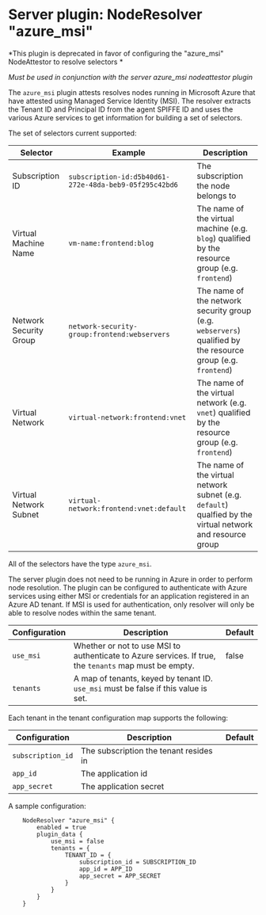 # Server plugin: NodeResolver "azure_msi"

*This plugin is deprecated in favor of configuring the "azure_msi" NodeAttestor to resolve selectors *

*Must be used in conjunction with the server azure_msi nodeattestor plugin*

The `azure_msi` plugin attests resolves nodes running in Microsoft Azure that
have attested using Managed Service Identity (MSI). The resolver extracts the
Tenant ID and Principal ID from the agent SPIFFE ID and uses the various Azure
services to get information for building a set of selectors.

The set of selectors current supported:

| Selector               | Example                                                | Description                                                |
| ---------------------- | ------------------------------------------------------ | -----------------------------------------------------------|
| Subscription ID        | `subscription-id:d5b40d61-272e-48da-beb9-05f295c42bd6` | The subscription the node belongs to |
| Virtual Machine Name   | `vm-name:frontend:blog`                                | The name of the virtual machine (e.g. `blog`) qualified by the resource group (e.g. `frontend`)
| Network Security Group | `network-security-group:frontend:webservers`           | The name of the network security group (e.g. `webservers`) qualified by the resource group (e.g. `frontend`)
| Virtual Network        | `virtual-network:frontend:vnet`                        | The name of the virtual network (e.g. `vnet`) qualified by the resource group (e.g. `frontend`)
| Virtual Network Subnet | `virtual-network:frontend:vnet:default`                | The name of the virtual network subnet (e.g. `default`) qualfied by the virtual network and resource group

All of the selectors have the type `azure_msi`.

The server plugin does not need to be running in Azure in order to perform node
resolution. The plugin can be configured to authenticate with Azure services
using either MSI or credentials for an application registered in an Azure AD
tenant. If MSI is used for authentication, only resolver will only be able to
resolve nodes within the same tenant.


| Configuration   | Description | Default                 |
| --------------- | ----------- | ----------------------- |
| `use_msi`       | Whether or not to use MSI to authenticate to Azure services. If true, the `tenants` map must be empty. | false |
| `tenants`       | A map of tenants, keyed by tenant ID. `use_msi` must be false if this value is set. | |

Each tenant in the tenant configuration map supports the following:

| Configuration | Description | Default                 |
| ------------- | ----------- | ----------------------- |
| `subscription_id` | The subscription the tenant resides in | |
| `app_id` | The application id | |
| `app_secret` | The application secret | |

A sample configuration:

```
    NodeResolver "azure_msi" {
        enabled = true
        plugin_data {
            use_msi = false
            tenants = {
                TENANT_ID = {
                    subscription_id = SUBSCRIPTION_ID
                    app_id = APP_ID
                    app_secret = APP_SECRET
                }
            }
        }
    }
```
